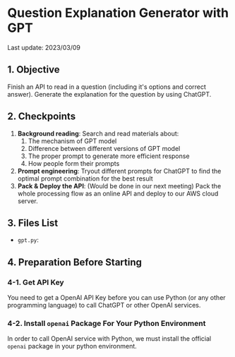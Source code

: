 # Question Explanation Generator with GPT
Last update: 2023/03/09

## 1. Objective
Finish an API to read in a question (including it's options and correct answer). Generate the explanation for the question by using ChatGPT.

## 2. Checkpoints
1. **Background reading**: Search and read materials about:
   1. The mechanism of GPT model
   2. Difference between different versions of GPT model
   3. The proper prompt to generate more efficient response
   4. How people form their prompts
2. **Prompt engineering**: Tryout different prompts for ChatGPT to find the optimal prompt combination for the best result
3. **Pack & Deploy the API**: (Would be done in our next meeting) Pack the whole processing flow as an online API and deploy to our AWS cloud server.

## 3. Files List
* `gpt.py`: 

## 4. Preparation Before Starting
### 4-1. Get API Key
You need to get a OpenAI API Key before you can use Python (or any other programming language) to call ChatGPT or other OpenAI services.

### 4-2. Install `openai` Package For Your Python Environment
In order to call OpenAI service with Python, we must install the official `openai` package in your python environment. 
